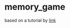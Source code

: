 # memory_game

based on a tutorial by [link](https://www.youtube.com/channel/UCzn6vAfspIcagLax1fck_jw)

